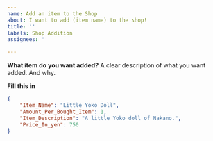 ```yaml
---
name: Add an item to the Shop
about: I want to add (item name) to the shop!
title: ''
labels: Shop Addition
assignees: ''

---
```


**What item do you want added?**
A clear description of what you want added. And why.


**Fill this in**
```json
{
    "Item_Name": "Little Yoko Doll",
    "Amount_Per_Bought_Item": 1,
    "Item_Description": "A little Yoko doll of Nakano.",
    "Price_In_yen": 750
}
```
